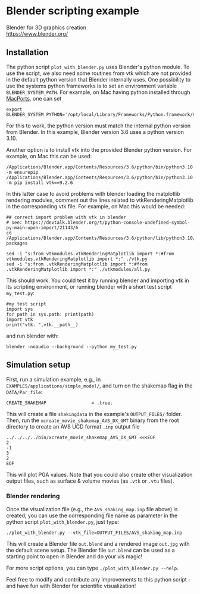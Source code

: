 # Blender scripting example

Blender for 3D graphics creation<br>
https://www.blender.org/


## Installation

The python script `plot_with_blender.py` uses Blender's python module. To use the script, we also need some routines from vtk which are not provided in the default python version that Blender internally uses. One possibility to use the systems python frameworks is to set an environment variable `BLENDER_SYSTEM_PATH`. For example, on Mac having python installed through [MacPorts](https://www.macports.org), one can set
```
export BLENDER_SYSTEM_PYTHON='/opt/local/Library/Frameworks/Python.framework/Versions/3.10/'
```
For this to work, the python version must match the internal python version from Blender. In this example, Blender version 3.6 uses a python version 3.10.

Another option is to install vtk into the provided Blender python version. For example, on Mac this can be used:
```
/Applications/Blender.app/Contents/Resources/3.6/python/bin/python3.10 -m ensurepip
/Applications/Blender.app/Contents/Resources/3.6/python/bin/python3.10 -m pip install vtk==9.2.6
```
In this latter case to avoid problems with blender loading the matplotlib rendering modules, comment out the lines related to vtkRenderingMatplotlib in the corresponding vtk file. For example, on Mac this would be needed:
```
## correct import problem with vtk in blender
# see: https://devtalk.blender.org/t/python-console-undefined-symbol-py-main-upon-import/21143/6
cd /Applications/Blender.app/Contents/Resources/3.6/python/lib/python3.10/site-packages

sed -i "s:from vtkmodules.vtkRenderingMatplotlib import *:#from vtkmodules.vtkRenderingMatplotlib import *:" ./vtk.py
sed -i "s:from .vtkRenderingMatplotlib import *:#from .vtkRenderingMatplotlib import *:" ./vtkmodules/all.py
```
This should work. You could test it by running blender and importing vtk in its scripting environment, or running blender with a short test script `my_test.py`:
```
#my test script
import sys
for path in sys.path: print(path)
import vtk
print("vtk: ",vtk.__path__)
```
and run blender with:
```
blender -noaudio --background --python my_test.py
```


## Simulation setup

First, run a simulation example, e.g., in `EXAMPLES/applications/simple_model/`, and turn on the shakemap flag in the `DATA/Par_file`:
   ```
   CREATE_SHAKEMAP                 = .true.
   ```

   This will create a file `shakingdata` in the example's `OUTPUT_FILES/` folder.
   Then, run the `xcreate_movie_shakemap_AVS_DX_GMT` binary from the root directory to create an AVS UCD format `.inp` output file
   ```
   ../../../../bin/xcreate_movie_shakemap_AVS_DX_GMT <<<EOF
   2
   -1
   3
   2
   EOF
   ```
   This will plot PGA values. Note that you could also create other visualization output files, such as surface & volume movies (as `.vtk` or `.vtu` files).


### Blender rendering

Once the visualization file (e.g., the `AVS_shaking_map.inp` file above) is created, you can use the corresponding file name as parameter in the python script `plot_with_blender.py`, just type:
 ```
 ./plot_with_blender.py --vtk_file=OUTPUT_FILES/AVS_shaking_map.inp
 ```

This will create a Blender file `out.blend` and a rendered image `out.jpg` with the default scene setup. The Blender file `out.blend` can be used as a starting point to open in Blender and do your vis magic!

For more script options, you can type `./plot_with_blender.py --help`.

Feel free to modify and contribute any improvements to this python script - and have fun with Blender for scientific visualization!
